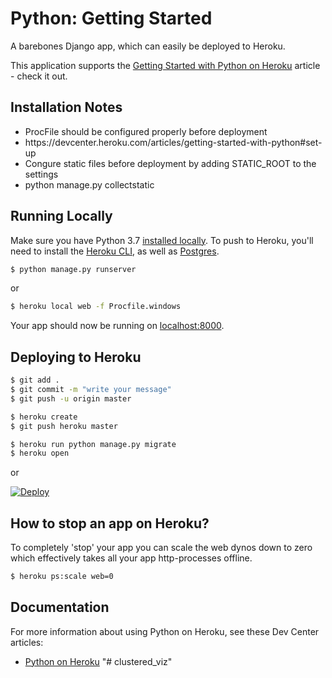 # Python: Getting Started

A barebones Django app, which can easily be deployed to Heroku.

This application supports the [Getting Started with Python on Heroku](https://devcenter.heroku.com/articles/getting-started-with-python) article - check it out.

## Installation Notes

<ul>
<li> ProcFile should be configured properly before deployment </li>
<li> https://devcenter.heroku.com/articles/getting-started-with-python#set-up </li>
<li> Congure static files before deployment by adding STATIC_ROOT to the settings</li>
<li> python manage.py collectstatic </li>
</ul>


## Running Locally

Make sure you have Python 3.7 [installed locally](http://install.python-guide.org). To push to Heroku, you'll need to install the [Heroku CLI](https://devcenter.heroku.com/articles/heroku-cli), as well as [Postgres](https://devcenter.heroku.com/articles/heroku-postgresql#local-setup).

```sh
$ python manage.py runserver
```

or 

```sh
$ heroku local web -f Procfile.windows
```

Your app should now be running on [localhost:8000](http://localhost:5000/).

## Deploying to Heroku

```sh
$ git add .
$ git commit -m "write your message"
$ git push -u origin master
```

```sh
$ heroku create
$ git push heroku master

$ heroku run python manage.py migrate
$ heroku open
```
or

[![Deploy](https://www.herokucdn.com/deploy/button.svg)](https://heroku.com/deploy)


## How to stop an app on Heroku?
To completely 'stop' your app you can scale the web dynos down to zero which effectively takes all your app http-processes offline.

```sh
$ heroku ps:scale web=0
```

## Documentation

For more information about using Python on Heroku, see these Dev Center articles:

- [Python on Heroku](https://devcenter.heroku.com/categories/python)
"# clustered_viz" 
